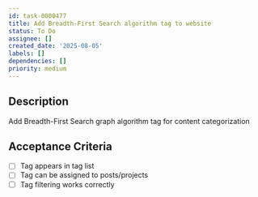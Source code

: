 ```yaml
---
id: task-0000477
title: Add Breadth-First Search algorithm tag to website
status: To Do
assignee: []
created_date: '2025-08-05'
labels: []
dependencies: []
priority: medium
---
```


## Description

Add Breadth-First Search graph algorithm tag for content categorization

## Acceptance Criteria

- [ ] Tag appears in tag list
- [ ] Tag can be assigned to posts/projects
- [ ] Tag filtering works correctly
